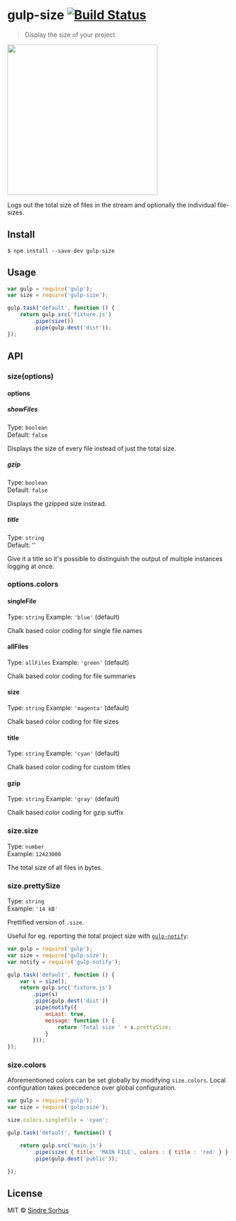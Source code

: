 # gulp-size [![Build Status](https://travis-ci.org/sindresorhus/gulp-size.svg?branch=master)](https://travis-ci.org/sindresorhus/gulp-size)

> Display the size of your project

<img src="screenshot.png" width="341">

Logs out the total size of files in the stream and optionally the individual file-sizes.


## Install

```
$ npm install --save-dev gulp-size
```


## Usage

```js
var gulp = require('gulp');
var size = require('gulp-size');

gulp.task('default', function () {
	return gulp.src('fixture.js')
		.pipe(size())
		.pipe(gulp.dest('dist'));
});
```


## API

### size(options)

#### options

##### showFiles

Type: `boolean`  
Default: `false`

Displays the size of every file instead of just the total size.

##### gzip

Type: `boolean`  
Default: `false`

Displays the gzipped size instead.

##### title

Type: `string`  
Default: ''

Give it a title so it's possible to distinguish the output of multiple instances logging at once.

### options.colors

#### singleFile

Type: `string`
Example: `'blue'` (default)

Chalk based color coding for single file names

#### allFiles

Type: `allFiles`
Example: `'green'` (default)

Chalk based color coding for file summaries

#### size

Type: `string`
Example: `'magenta'` (default)

Chalk based color coding for file sizes

#### title

Type: `string`
Example: `'cyan'` (default)

Chalk based color coding for custom titles

#### gzip

Type: `string`
Example: `'gray'` (default)

Chalk based color coding for gzip suffix


### size.size

Type: `number`  
Example: `12423000`

The total size of all files in bytes.

### size.prettySize

Type: `string`  
Example: `'14 kB'`

Prettified version of `.size`.

Useful for eg. reporting the total project size with [`gulp-notify`](https://github.com/mikaelbr/gulp-notify):

```js
var gulp = require('gulp');
var size = require('gulp-size');
var notify = require('gulp-notify');

gulp.task('default', function () {
	var s = size();
	return gulp.src('fixture.js')
		.pipe(s)
		.pipe(gulp.dest('dist'))
		.pipe(notify({
			onLast: true,
			message: function () {
				return 'Total size ' + s.prettySize;
			}
		}));
});
```

### size.colors

Aforementioned colors can be set globally by modifying `size.colors`. Local configuration takes precedence over global configuration.

```js
var gulp = require('gulp');
var size = require('gulp-size');

size.colors.singleFile = 'cyan';

gulp.task('default', function() {

	return gulp.src('main.js')
		.pipe(size( { title: 'MAIN FILE', colors : { title : 'red' } } ))
		.pipe(gulp.dest('public'));

});
```


## License

MIT © [Sindre Sorhus](http://sindresorhus.com)
